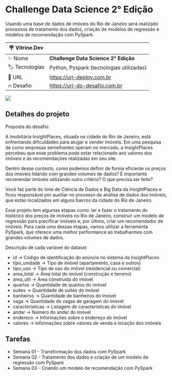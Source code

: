 # Challenge Data Science 2° Edição

 Usando uma base de dados de imóveis do Rio de Janeiro será realizado processos de 
 tratamento dos dados, criação de modelos de regressão e modelos de recomendação com PySpark.

| :placard: Vitrine.Dev |     |
| -------------  | --- |
| :sparkles: Nome        | **Challenge Data Science 2° Edição**
| :label: Tecnologias | Python, Pyspark (tecnologias utilizadas)
| :rocket: URL         | https://url-deploy.com.br
| :fire: Desafio     | https://url-do-desafio.com.br

<!-- Inserir imagem com a #vitrinedev ao final do link -->
![](https://i.ibb.co/WDCcb5P/1-Mw-ZZjt-Il-JU0-TFa-Zxf-Bz1-Q.jpg)

## Detalhes do projeto

Proposta do desafio:

A imobiliária InsightPlaces, situada na cidade do Rio de Janeiro, está enfrentando dificuldades para alugar e vender imóveis. Em uma pesquisa de como empresas semelhantes operam no mercado, a InsightPlaces percebeu que esse problema pode estar relacionado aos valores dos imóveis e às recomendações realizadas em seu site.

Dentro desse contexto, como podemos definir de forma eficiente os preços dos imóveis lidando com grandes volumes de dados? É importante recomendar imóveis utilizando outro critério? O que precisa ser feito?

Você faz parte do time de Ciência de Dados e Big Data da InsightPlaces e ficou responsável por auxiliar no processo de análise de dados dos imóveis, que estão localizados em alguns bairros da cidade do Rio de Janeiro.

Esse projeto tem algumas etapas como: ler e fazer o tratamento do histórico dos preços de imóveis no Rio de Janeiro, construir um modelo de regressão para precificar imóveis e, por último, criar um recomendador de imóveis. Para cada uma dessas etapas, vamos utilizar a ferramenta PySpark, que oferece uma melhor performance ao trabalharmos com grandes volumes de dados.

Descrição de cada variável do dataset
*   id ->	Código de identificação do anúncio no sistema da InsightPlaces
*   tipo_unidade ->	Tipo de imóvel (apartamento, casa e outros)
*   tipo_uso ->	Tipo de uso do imóvel (residencial ou comercial)
*   area_total ->	Área total do imóvel (construção e terreno)
*   area_util ->	Área construída do imóvel
*   quartos ->	Quantidade de quartos do imóvel
*   suites ->	Quantidade de suítes do imóvel
*   banheiros ->	Quantidade de banheiros do imóvel
*   vaga ->	Quantidade de vagas de garagem do imóvel
*   caracteristicas ->	Listagem de características do imóvel
*   andar ->	Número do andar do imóvel
*   endereco ->	Informações sobre o endereço do imóvel
*   valores ->	Informações sobre valores de venda e locação dos imóveis

## Tarefas
*   Semana 01 - Transformação dos dados com PySpark 
*   Semana 02 - Tratamento dos dados e criação de um modelo de regressão com PySpark
*   Semana 03 - Criando um modelo de recomendação com PySpark

